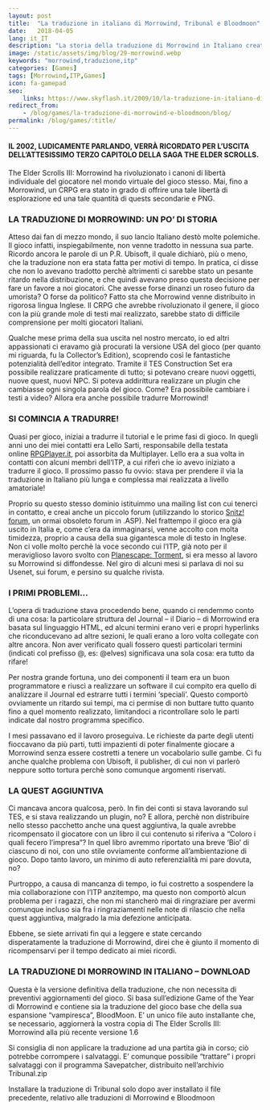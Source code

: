 ```yaml
---
layout: post
title:  "La traduzione in italiano di Morrowind, Tribunal e Bloodmoon"
date:   2018-04-05
lang: it_IT
description: "La storia della traduzione di Morrowind in Italiano creata dal team ITP - Contiene i link per scaricare la traduzione in Italiano di Morrowind"
image: /static/assets/img/blog/29-morrowind.webp
keywords: "morrowind,traduzione,itp"
categories: [Games]
tags: [Morrowind,ITP,Games]
icon: fa-gamepad
seo:
    links: https://www.skyflash.it/2009/10/la-traduzione-in-italiano-di-planescape-torment-del-team-itp/
redirect_from: 
    - /blog/games/la-traduzione-di-morrowind-e-bloodmoon/blog/
permalink: /blog/games/:title/
---
```

<!-- ![TitleImg]({{ site.img_path }}/29-morrowind.webp) -->

#### IL 2002, LUDICAMENTE PARLANDO, VERRÀ RICORDATO PER L’USCITA DELL’ATTESISSIMO TERZO CAPITOLO DELLA SAGA THE ELDER SCROLLS.

The Elder Scrolls III: Morrowind ha rivoluzionato i canoni di libertà individuale del giocatore nel mondo virtuale del gioco stesso. Mai, fino a Morrowind, un CRPG era stato in grado di offrire una tale libertà di esplorazione ed una tale quantità di quests secondarie e PNG.

### LA TRADUZIONE DI MORROWIND: UN PO’ DI STORIA

Atteso dai fan di mezzo mondo, il suo lancio Italiano destò molte polemiche. Il gioco infatti, inspiegabilmente, non venne tradotto in nessuna sua parte. Ricordo ancora le parole di un P.R. Ubisoft, il quale dichiarò, più o meno, che la traduzione non era stata fatta per motivi di tempo. In pratica, ci disse che non lo avevano tradotto perchè altrimenti ci sarebbe stato un pesante ritardo nella distribuzione, e che quindi avevano preso questa decisione per fare un favore a noi giocatori. Che avesse forse dinanzi un roseo futuro da umorista? O forse da politico? Fatto sta che Morrowind venne distribuito in rigorosa lingua Inglese. Il CRPG che avrebbe rivoluzionato il genere, il gioco con la più grande mole di testi mai realizzato, sarebbe stato di difficile comprensione per molti giocatori Italiani.

Qualche mese prima della sua uscita nel nostro mercato, io ed altri appassionati ci eravamo già procurati la versione USA del gioco (per quanto mi riguarda, fu la Collector’s Edition), scoprendo così le fantastiche potenzialità dell’editor integrato. Tramite il TES Construction Set era possibile realizzare praticamente di tutto; si potevano creare nuovi oggetti, nuove quest, nuovi NPC. Si poteva addirittura realizzare un plugin che cambiasse ogni singola parola del gioco. Come? Era possibile cambiare i testi a video? Allora era anche possibile tradurre Morrowind!

### SI COMINCIA A TRADURRE!

Quasi per gioco, iniziai a tradurre il tutorial e le prime fasi di gioco. In quegli anni uno dei miei contatti era Lello Sarti, responsabile della testata online [RPGPlayer.it](http://forum.multiplayer.it/showthread.php?209954-RPGPLAYER), poi assorbita da Multiplayer. Lello era a sua volta in contatti con alcuni membri dell’ITP, a cui riferì che io avevo iniziato a tradurre il gioco. Il prossimo passo fu ovvio: stava per prendere il via la traduzione in Italiano più lunga e complessa mai realizzata a livello amatoriale!

Proprio su questo stesso dominio istituimmo una mailing list con cui tenerci in contatto, e creai anche un piccolo forum (utilizzando lo storico [Snitz! forum](http://forum.snitz.com/), un ormai obsoleto forum in .ASP). Nel frattempo il gioco era già uscito in Italia e, come c’era da immaginarsi, venne accolto con molta timidezza, proprio a causa della sua gigantesca mole di testo in Inglese. Non ci volle molto perchè la voce secondo cui l’ITP, già noto per il meraviglioso lavoro svolto con [Planescape: Torment](https://www.skyflash.it/2009/10/la-traduzione-in-italiano-di-planescape-torment-del-team-itp/), si era messo al lavoro su Morrowind si diffondesse. Nel giro di alcuni mesi si parlava di noi su Usenet, sui forum, e persino su qualche rivista.

### I PRIMI PROBLEMI…

L’opera di traduzione stava procedendo bene, quando ci rendemmo conto di una cosa: la particolare struttura del Journal – il Diario – di Morrowind era basata sul linguaggio HTML, ed alcuni termini erano veri e propri hyperlinks che riconducevano ad altre sezioni, le quali erano a loro volta collegate con altre ancora. Non aver verificato quali fossero questi particolari termini (indicati col prefisso @, es: @elves) significava una sola cosa: era tutto da rifare!

Per nostra grande fortuna, uno dei componenti il team era un buon programmatore e riuscì a realizzare un software il cui compito era quello di analizzare il Journal ed estrarre tutti i termini ‘speciali’. Questo comportò ovviamente un ritardo sui tempi, ma ci permise di non buttare tutto quanto fino a quel momento realizzato, limitandoci a ricontrollare solo le parti indicate dal nostro programma specifico.

I mesi passavano ed il lavoro proseguiva. Le richieste da parte degli utenti fioccavano da più parti, tutti impazienti di poter finalmente giocare a Morrowind senza essere costretti a tenere un vocabolario sulle gambe. Ci fu anche qualche problema con Ubisoft, il publisher, di cui non vi parlerò neppure sotto tortura perchè sono comunque argomenti riservati.

### LA QUEST AGGIUNTIVA

Ci mancava ancora qualcosa, però. In fin dei conti si stava lavorando sul TES, e si stava realizzando un plugin, no? E allora, perchè non distribuire nello stesso pacchetto anche una quest aggiuntiva, la quale avrebbe ricompensato il giocatore con un libro il cui contenuto si riferiva a “Coloro i quali fecero l’impresa”? In quel libro avremmo riportato una breve ‘Bio’ di ciascuno di noi, con uno stile ovviamente conforme all’ambientazione di gioco. Dopo tanto lavoro, un minimo di auto referenzialità mi pare dovuta, no?

Purtroppo, a causa di mancanza di tempo, io fui costretto a sospendere la mia collaborazione con l’ITP anzitempo, ma questo non comportò alcun problema per i ragazzi, che non mi stancherò mai di ringraziare per avermi comunque incluso sia fra i ringraziamenti nelle note di rilascio che nella quest aggiuntiva, malgrado la mia defezione anticipata.

Ebbene, se siete arrivati fin qui a leggere e state cercando disperatamente la traduzione di Morrowind, direi che è giunto il momento di ricompensarvi per il tempo dedicato ai miei ricordi.

### LA TRADUZIONE DI MORROWIND IN ITALIANO – DOWNLOAD

Questa è la versione definitiva della traduzione, che non necessita di preventivi aggiornamenti del gioco. Si basa sull’edizione Game of the Year di Morrowind e contiene sia la traduzione del gioco base che della sua espansione “vampiresca”, BloodMoon. E’ un unico file auto installante che, se necessario, aggiornerà la vostra copia di The Elder Scrolls III: Morrowind alla più recente versione 1.6

Si consiglia di non applicare la traduzione ad una partita già in corso; ciò potrebbe corrompere i salvataggi. E’ comunque possibile “trattare” i propri salvataggi con il programma Savepatcher, distribuito nell’archivio Tribunal.zip

Installare la traduzione di Tribunal solo dopo aver installato il file precedente, relativo alle traduzioni di Morrowind e Bloodmoon